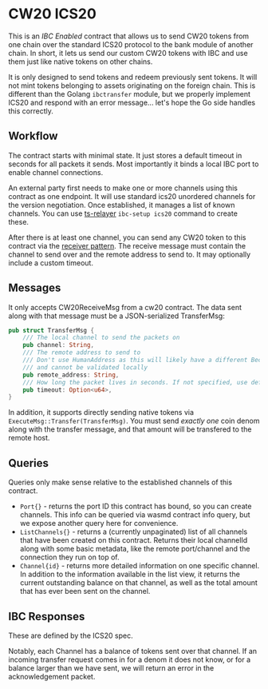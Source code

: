 # CW20 ICS20

This is an _IBC Enabled_ contract that allows us to send CW20 tokens from one chain over the standard ICS20
protocol to the bank module of another chain. In short, it lets us send our custom CW20 tokens with IBC and use
them just like native tokens on other chains.

It is only designed to send tokens and redeem previously sent tokens. It will not mint tokens belonging
to assets originating on the foreign chain. This is different than the Golang `ibctransfer` module, but
we properly implement ICS20 and respond with an error message... let's hope the Go side handles this correctly.

## Workflow

The contract starts with minimal state. It just stores a default timeout in seconds for all packets it sends.
Most importantly it binds a local IBC port to enable channel connections.

An external party first needs to make one or more channels using this contract as one endpoint. It will use standard ics20
unordered channels for the version negotiation. Once established, it manages a list of known channels. You can use
[ts-relayer](https://github.com/confio/ts-relayer) `ibc-setup ics20` command to create these.

After there is at least one channel, you can send any CW20 token to this contract via the
[receiver pattern](https://github.com/CosmWasm/cw-plus/blob/master/packages/cw20/README.md#receiver).
The receive message must contain the channel to send over and the remote address to send to. It may optionally
include a custom timeout.

## Messages

It only accepts CW20ReceiveMsg from a cw20 contract. The data sent along with that message must be a JSON-serialized
TransferMsg:

```rust
pub struct TransferMsg {
    /// The local channel to send the packets on
    pub channel: String,
    /// The remote address to send to
    /// Don't use HumanAddress as this will likely have a different Bech32 prefix than we use
    /// and cannot be validated locally
    pub remote_address: String,
    /// How long the packet lives in seconds. If not specified, use default_timeout
    pub timeout: Option<u64>,
}
```

In addition, it supports directly sending native tokens via `ExecuteMsg::Transfer(TransferMsg)`.
You must send _exactly one_ coin denom along with the transfer message, and that amount will be transfered
to the remote host.

## Queries

Queries only make sense relative to the established channels of this contract.

- `Port{}` - returns the port ID this contract has bound, so you can create channels. This info can be queried
  via wasmd contract info query, but we expose another query here for convenience.
- `ListChannels{}` - returns a (currently unpaginated) list of all channels that have been created on this contract.
  Returns their local channelId along with some basic metadata, like the remote port/channel and the connection they
  run on top of.
- `Channel{id}` - returns more detailed information on one specific channel. In addition to the information available
  in the list view, it returns the current outstanding balance on that channel, as well as the total amount that
  has ever been sent on the channel.

## IBC Responses

These are defined by the ICS20 spec.

Notably, each Channel has a balance of tokens sent over that channel. If an incoming transfer request comes in for
a denom it does not know, or for a balance larger than we have sent, we will return an error in the acknowledgement
packet.
